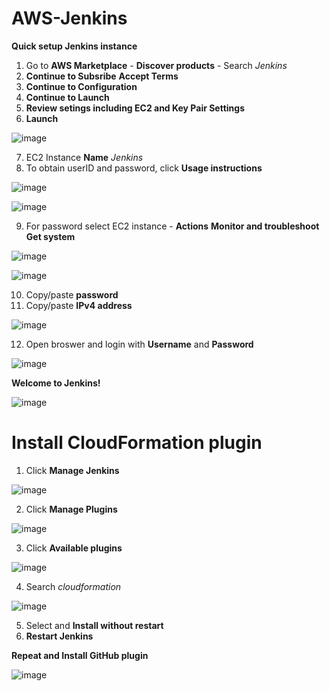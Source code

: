 # AWS-Jenkins

**Quick setup Jenkins instance**

1. Go to **AWS Marketplace** - **Discover products** - Search *Jenkins*
2. **Continue to Subsribe** **Accept Terms**
3. **Continue to Configuration**
4. **Continue to Launch**
5. **Review setings including EC2 and Key Pair Settings**
6. **Launch**

![image](https://user-images.githubusercontent.com/91480603/216698624-c946eea4-41ef-42c7-924e-25204bed09b1.png)

7. EC2 Instance **Name** *Jenkins*
8. To obtain userID and password, click **Usage instructions**

![image](https://user-images.githubusercontent.com/91480603/216699341-9d38826a-6681-49b4-8f03-088ca8c59388.png)

![image](https://user-images.githubusercontent.com/91480603/216699516-ad567f8d-56d2-48df-ab4a-33fd6d399aeb.png)

9. For password select EC2 instance - **Actions** **Monitor and troubleshoot** **Get system**

![image](https://user-images.githubusercontent.com/91480603/216700435-48fe2b0b-e8e4-40bb-b480-890e8fc3b1e0.png)

![image](https://user-images.githubusercontent.com/91480603/216707768-a56eb181-7a8c-4103-9ce2-0176049c935d.png)

10. Copy/paste **password**
11. Copy/paste **IPv4 address** 

![image](https://user-images.githubusercontent.com/91480603/216708001-4104c6a8-4644-4395-83b5-af5cf8132172.png)

12. Open broswer and login with **Username** and **Password**

![image](https://user-images.githubusercontent.com/91480603/216708266-8d487308-34df-401b-8134-21e6af30615b.png)

**Welcome to Jenkins!**

![image](https://user-images.githubusercontent.com/91480603/216708766-266d42d1-07cc-4a32-a90d-0204c1fdf5d8.png)

# Install CloudFormation plugin

1. Click **Manage Jenkins**

![image](https://user-images.githubusercontent.com/91480603/216717974-d14bb075-b8c4-4067-838d-31ce4a8975af.png)

2. Click **Manage Plugins**

![image](https://user-images.githubusercontent.com/91480603/216718037-cc5601d6-8a95-4825-8d37-d6dfe55d3bc0.png)

3. Click **Available plugins**

![image](https://user-images.githubusercontent.com/91480603/216718139-6ee67bb0-84af-45ba-8c56-9bd3ea2f4d67.png)

4. Search *cloudformation*

![image](https://user-images.githubusercontent.com/91480603/216718411-9f4fb915-370d-48d8-9c3a-422fbc7ec1ea.png)

5. Select and **Install without restart**
6. **Restart Jenkins**

**Repeat and Install GitHub plugin**

![image](https://user-images.githubusercontent.com/91480603/217026971-11e00e8c-8849-4c7b-9d05-00b88dc2f833.png)


